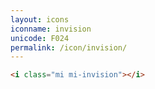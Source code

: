 ```yaml
---
layout: icons
iconname: invision
unicode: F024
permalink: /icon/invision/
---
```


``` html
<i class="mi mi-invision"></i>
```
